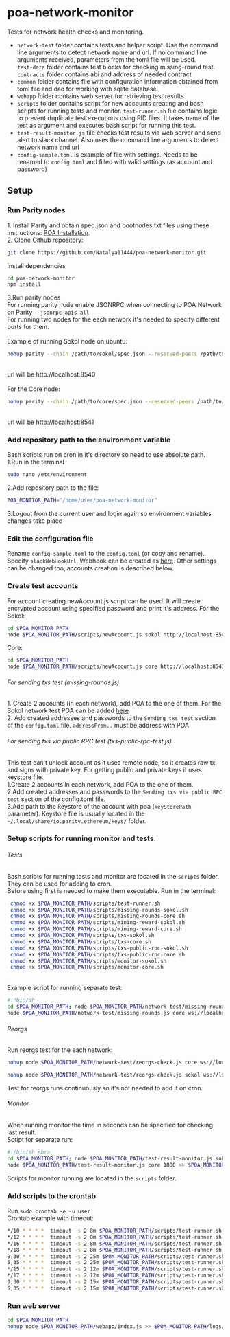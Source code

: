 # poa-network-monitor

Tests for network health checks and monitoring.
<br>
<ul>
<li><code>network-test</code> folder contains tests and helper script. 
Use the command line arguments to detect network name and url. 
If no command line arguments received, parameters from the toml file will be used. <br>
<code>test-data</code> folder contains test blocks for checking missing-round test. <br>
<code>contracts</code> folder contains abi and address of needed contract
</li>
<li><code>common</code> folder contains file with configuration information obtained from toml file and dao 
for working with sqlite database.
</li>
<li><code>webapp</code> folder contains web server for retrieving test results
</li>
<li><code>scripts</code> folder contains script for new accounts creating and bash scripts for running tests and monitor.
<code>test-runner.sh</code> file contains logic to prevent duplicate test executions using PID files. 
 It takes name of the test as argument and executes bash script for running this test.
</li>
<li><code>test-result-monitor.js</code> file checks test results via web server and send alert to slack channel. 
Also uses the command line arguments to detect network name and url</li>
<li><code>config-sample.toml</code> is example of file with settings. Needs to be renamed to <code>config.toml</code> 
and filled with valid settings (as account and password)  </li>
</ul>
<h2>Setup</h2>

<h3>Run Parity nodes</h3>
1. Install Parity and obtain spec.json and bootnodes.txt files using these instructions: <a href="https://github.com/poanetwork/wiki/wiki/POA-Installation">POA Installation</a>.<br>
2. Clone Github repository:

```sh
git clone https://github.com/Natalya11444/poa-network-monitor.git
```
Install dependencies <br>

```sh
cd poa-network-monitor 
npm install
```
3.Run parity nodes <br>
For running parity node enable JSONRPC when connecting to POA Network on Parity <code>--jsonrpc-apis all</code><br>
For running two nodes for the each network it's needed to specify different ports for them. <br><br>
Example of running Sokol node on ubuntu:<br>

```sh
nohup parity --chain /path/to/sokol/spec.json --reserved-peers /path/to/sokol/bootnodes.txt --jsonrpc-apis all --port 30300 --jsonrpc-port 8540 --ws-port 8450 --ui-port 8180 --no-ipc > /path/to/logs/parity-sokol.log 2>&1 &
```

<br>url will be http://localhost:8540<br><br>
For the Core node:<br>

```sh
nohup parity --chain /path/to/core/spec.json --reserved-peers /path/to/core/bootnodes.txt --jsonrpc-apis all --port 30301 --jsonrpc-port 8541 --ws-port 8451 --ui-port 8181 --no-ipc > /path/to/logs/parity-core.log 2>&1 &
```

<br>url will be http://localhost:8541

<h3>Add repository path to the environment variable</h3>
Bash scripts run on cron in it's directory so need to use absolute path. <br>
1.Run in the terminal

```sh
sudo nano /etc/environment
```
2.Add repository path to the file:

```sh
POA_MONITOR_PATH="/home/user/poa-network-monitor"
```
3.Logout from the current user and login again so environment variables changes take place

<h3>Edit the configuration file</h3>
Rename <code>config-sample.toml</code> to the <code>config.toml</code> (or copy and rename). Specify <code>slackWebHookUrl</code>. Webhook can be created as <a href="https://get.slack.help/hc/en-us/articles/115005265063-Incoming-WebHooks-for-Slack">here</a>. 
Other settings can be changed too, accounts creation is described below. 

<h3>Create test accounts</h3>
For account creating newAccount.js script can be used. 
It will create encrypted account using specified password and print it's address.
For the Sokol:

```sh
cd $POA_MONITOR_PATH
node $POA_MONITOR_PATH/scripts/newAccount.js sokol http://localhost:8540 password
```
Core:
```sh
cd $POA_MONITOR_PATH
node $POA_MONITOR_PATH/scripts/newAccount.js core http://localhost:8541 password
```

<h6>For sending txs test (missing-rounds.js)</h6>
1. Create 2 accounts (in each network), add POA to the one of them. For the Sokol network test POA can be added <a href="https://faucet-sokol.herokuapp.com/">here</a> <br>
2. Add created addresses and passwords to the <code>Sending txs test</code> section of the <code>config.toml</code> file. <code>addressFrom..</code> must be address with POA 

<h6>For sending txs via public RPC test (txs-public-rpc-test.js)</h6>
 This test can't unlock account as it uses remote node, so it creates raw tx and signs with private key. For getting public and private keys it uses keystore file. <br>
1.Create 2 accounts in each network, add POA to the one of them. <br>
2.Add created addresses and passwords to the <code>Sending txs via public RPC test</code> section of the config.toml file. <br> 
3.Add path to the keystore of the account with poa (<code>keyStorePath</code> parameter).
 Keystore file is usually located in the <code>~/.local/share/io.parity.ethereum/keys/</code> folder.
 
<h3>Setup scripts for running monitor and tests. </h3>
<h6>Tests</h6>
Bash scripts for running tests and monitor are located in the <code>scripts</code> folder. They can be used for adding to cron. <br>
Before using first is needed to make them executable. Run in the terminal:

```sh
 chmod +x $POA_MONITOR_PATH/scripts/test-runner.sh
 chmod +x $POA_MONITOR_PATH/scripts/missing-rounds-sokol.sh
 chmod +x $POA_MONITOR_PATH/scripts/missing-rounds-core.sh
 chmod +x $POA_MONITOR_PATH/scripts/mining-reward-sokol.sh
 chmod +x $POA_MONITOR_PATH/scripts/mining-reward-core.sh
 chmod +x $POA_MONITOR_PATH/scripts/txs-sokol.sh
 chmod +x $POA_MONITOR_PATH/scripts/txs-core.sh
 chmod +x $POA_MONITOR_PATH/scripts/txs-public-rpc-sokol.sh
 chmod +x $POA_MONITOR_PATH/scripts/txs-public-rpc-core.sh
 chmod +x $POA_MONITOR_PATH/scripts/monitor-sokol.sh
 chmod +x $POA_MONITOR_PATH/scripts/monitor-core.sh
 ```
  <br>
Example script for running separate test: <br>

```sh
#!/bin/sh 
cd $POA_MONITOR_PATH; node $POA_MONITOR_PATH/network-test/missing-rounds.js sokol ws://localhost:8450 >> $POA_MONITOR_PATH/logs/missing-rounds-sokol-log 2>&1;
node $POA_MONITOR_PATH/network-test/missing-rounds.js core ws://localhost:8451 >> $POA_MONITOR_PATH/logs/missing-rounds-core-log 2>&1;
```

<h6>Reorgs</h6>
Run reorgs test for the each network:

```sh
nohup node $POA_MONITOR_PATH/network-test/reorgs-check.js core ws://localhost:8451  >> $POA_MONITOR_PATH/logs/reorgs_core.log 2>&1 &
```

```sh
nohup node $POA_MONITOR_PATH/network-test/reorgs-check.js sokol ws://localhost:8450  >> $POA_MONITOR_PATH/logs/reorgs_sokol.log 2>&1 &
```
Test for reorgs runs continuously so it's not needed to add it on cron.

<h6>Monitor</h6>
When running monitor the time in seconds can be specified for checking last result. <br>
Script for separate run:

```sh
#!/bin/sh <br>
cd $POA_MONITOR_PATH; node $POA_MONITOR_PATH/test-result-monitor.js sokol 1800 >> $POA_MONITOR_PATH/logs/monitor-sokol-log 2>&1;
node $POA_MONITOR_PATH/test-result-monitor.js core 1800 >> $POA_MONITOR_PATH/logs/monitor-core-log 2>&1
```
Scripts for monitor running are located in the <code>scripts</code> folder.

<h3>Add scripts to the crontab </h3>
Run <code>sudo crontab -e -u user</code> <br>
Crontab example with timeout: 

```sh
*/10 * * * *  timeout -s 2 8m $POA_MONITOR_PATH/scripts/test-runner.sh missing-rounds-sokol
*/12 * * * *  timeout -s 2 8m $POA_MONITOR_PATH/scripts/test-runner.sh missing-rounds-core
*/16 * * * *  timeout -s 2 8m $POA_MONITOR_PATH/scripts/test-runner.sh mining-reward-sokol
*/18 * * * *  timeout -s 2 8m $POA_MONITOR_PATH/scripts/test-runner.sh mining-reward-core
0,30 * * * *  timeout -s 2 25m $POA_MONITOR_PATH/scripts/test-runner.sh txs-sokol
5,35 * * * *  timeout -s 2 25m $POA_MONITOR_PATH/scripts/test-runner.sh txs-core
*/15 * * * *  timeout -s 2 12m $POA_MONITOR_PATH/scripts/test-runner.sh txs-public-rpc-sokol
*/17 * * * *  timeout -s 2 12m $POA_MONITOR_PATH/scripts/test-runner.sh txs-public-rpc-core
0,30 * * * *  timeout -s 2 15m $POA_MONITOR_PATH/scripts/test-runner.sh monitor-sokol
5,35 * * * *  timeout -s 2 15m $POA_MONITOR_PATH/scripts/test-runner.sh monitor-core

```

<h3>Run web server </h3>

```sh
cd $POA_MONITOR_PATH
nohup node $POA_MONITOR_PATH/webapp/index.js >> $POA_MONITOR_PATH/logs/web_server.log 2>&1 & 
```
